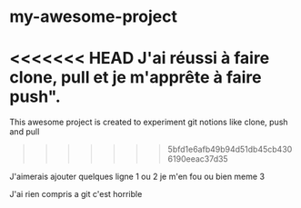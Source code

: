 # my-awesome-project
<<<<<<< HEAD
J'ai réussi à faire clone, pull et je m'apprête à faire push".
=======
This awesome project is created to experiment git notions like clone, push and pull
>>>>>>> 5bfd1e6afb49b94d51db45cb4306190eeac37d35

J'aimerais ajouter quelques ligne
1 ou 2 je m'en fou
ou bien meme 3


J'ai rien compris a git c'est horrible 
